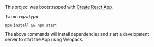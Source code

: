 This project was bootstrapped with [Create React App](https://github.com/facebookincubator/create-react-app).


To run repo type

    npm install && npm start


The above commands will install dependencies and start a development server to  start the App using Webpack.
